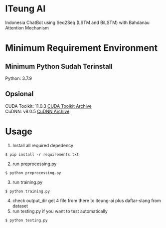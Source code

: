 # ITeung AI
Indonesia ChatBot using Seq2Seq (LSTM and BiLSTM) with Bahdanau Attention Mechanism

# Minimum Requirement Environment
## Minimum Python Sudah Terinstall
Python: 3.7.9
## Opsional  
CUDA Toolkit: 11.0.3 [CUDA Toolkit Archive](https://developer.nvidia.com/cuda-toolkit-archive)\
CuDNN: v8.0.5 [CuDNN Archive](https://developer.nvidia.com/rdp/cudnn-archive)

# Usage
1. Install all required depedency
```console
$ pip install -r requirements.txt
```

2. run preprocessing.py
```console
$ python preprocessing.py
```

3. run training.py
```console
$ python training.py
```
4. check output_dir get 4 file from there to iteung-ai plus daftar-slang from dataset
5. run testing.py if you want to test automatically
```console
$ python testing.py
```